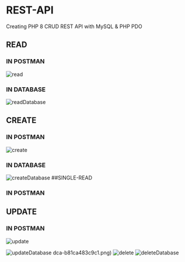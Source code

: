 # REST-API
  Creating PHP 8 CRUD REST API with MySQL & PHP PDO<br>
## READ
### IN POSTMAN
![read](https://user-images.githubusercontent.com/117428065/206448538-83d87490-78ee-4aeb-9daf-1e0a5ed10712.png)
### IN DATABASE
![readDatabase](https://user-images.githubusercontent.com/117428065/206448800-428b866c-1205-4011-bdd7-d02b686f347e.png)
## CREATE
### IN POSTMAN
![create](https://user-images.githubusercontent.com/117428065/206447783-b64c9bdb-01ba-4a29-9a38-4a3351cc04a7.png)
### IN DATABASE
![createDatabase](https://user-images.githubusercontent.com/117428065/206449249-c7f6cf61-17e2-418c-9e27-c5c9e4c8ed67.png)
##SINGLE-READ
### IN POSTMAN
## UPDATE
### IN POSTMAN
![update](https://user-images.githubusercontent.com/117428065/206449637-279ab73a-c47d-4ec9-8ff1-7e40d2b05877.png)

![updateDatabase](https://user-images.githubusercontent.com/117428065/206449933-31dbeb7d-bc3a-4996-aa12-f2b287e3e10a.png)
dca-b81ca483c9c1.png)
![delete](https://user-images.githubusercontent.com/117428065/206449967-b60ff02b-9533-4f4c-a52e-e35e0b2fec21.png)
![deleteDatabase](https://user-images.githubusercontent.com/117428065/206449980-acb09865-d40e-4b86-91bb-9c761d8d3a0f.png)
